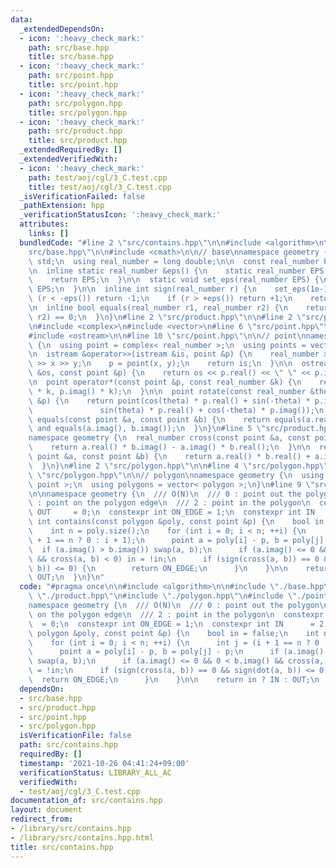 ```yaml
---
data:
  _extendedDependsOn:
  - icon: ':heavy_check_mark:'
    path: src/base.hpp
    title: src/base.hpp
  - icon: ':heavy_check_mark:'
    path: src/point.hpp
    title: src/point.hpp
  - icon: ':heavy_check_mark:'
    path: src/polygon.hpp
    title: src/polygon.hpp
  - icon: ':heavy_check_mark:'
    path: src/product.hpp
    title: src/product.hpp
  _extendedRequiredBy: []
  _extendedVerifiedWith:
  - icon: ':heavy_check_mark:'
    path: test/aoj/cgl/3_C.test.cpp
    title: test/aoj/cgl/3_C.test.cpp
  _isVerificationFailed: false
  _pathExtension: hpp
  _verificationStatusIcon: ':heavy_check_mark:'
  attributes:
    links: []
  bundledCode: "#line 2 \"src/contains.hpp\"\n\n#include <algorithm>\n\n#line 2 \"\
    src/base.hpp\"\n\n#include <cmath>\n\n// base\nnamespace geometry {\n  using namespace\
    \ std;\n  using real_number = long double;\n\n  const real_number PI = acosl(-1);\n\
    \n  inline static real_number &eps() {\n    static real_number EPS = 1e-10;\n\
    \    return EPS;\n  }\n\n  static void set_eps(real_number EPS) {\n    eps() =\
    \ EPS;\n  }\n\n  inline int sign(real_number r) {\n    set_eps(1e-10);\n    if\
    \ (r < -eps()) return -1;\n    if (r > +eps()) return +1;\n    return 0;\n  }\n\
    \n  inline bool equals(real_number r1, real_number r2) {\n    return sign(r1 -\
    \ r2) == 0;\n  }\n}\n#line 2 \"src/product.hpp\"\n\n#line 2 \"src/point.hpp\"\n\
    \n#include <complex>\n#include <vector>\n#line 6 \"src/point.hpp\"\n#include <istream>\n\
    #include <ostream>\n\n#line 10 \"src/point.hpp\"\n\n// point\nnamespace geometry\
    \ {\n  using point = complex< real_number >;\n  using points = vector< point >;\n\
    \n  istream &operator>>(istream &is, point &p) {\n    real_number x, y;\n    is\
    \ >> x >> y;\n    p = point(x, y);\n    return is;\n  }\n\n  ostream &operator<<(ostream\
    \ &os, const point &p) {\n    return os << p.real() << \" \" << p.imag();\n  }\n\
    \n  point operator*(const point &p, const real_number &k) {\n    return point(p.real()\
    \ * k, p.imag() * k);\n  }\n\n  point rotate(const real_number &theta, const point\
    \ &p) {\n    return point(cos(theta) * p.real() + sin(-theta) * p.imag(),\n  \
    \               sin(theta) * p.real() + cos(-theta) * p.imag());\n  }\n\n  bool\
    \ equals(const point &a, const point &b) {\n    return equals(a.real(), b.real())\
    \ and equals(a.imag(), b.imag());\n  }\n}\n#line 5 \"src/product.hpp\"\n\n// product\n\
    namespace geometry {\n  real_number cross(const point &a, const point &b) {\n\
    \    return a.real() * b.imag() - a.imag() * b.real();\n  }\n\n  real_number dot(const\
    \ point &a, const point &b) {\n    return a.real() * b.real() + a.imag() * b.imag();\n\
    \  }\n}\n#line 2 \"src/polygon.hpp\"\n\n#line 4 \"src/polygon.hpp\"\n\n#line 6\
    \ \"src/polygon.hpp\"\n\n// polygon\nnamespace geometry {\n  using polygon = vector<\
    \ point >;\n  using polygons = vector< polygon >;\n}\n#line 9 \"src/contains.hpp\"\
    \n\nnamespace geometry {\n  /// O(N)\n  /// 0 : point out the polygon\n  /// 1\
    \ : point on the polygon edge\n  /// 2 : point in the polygon\n  constexpr int\
    \ OUT     = 0;\n  constexpr int ON_EDGE = 1;\n  constexpr int IN      = 2;\n \
    \ int contains(const polygon &poly, const point &p) {\n    bool in = false;\n\
    \    int n = poly.size();\n    for (int i = 0; i < n; ++i) {\n      int j = (i\
    \ + 1 == n ? 0 : i + 1);\n      point a = poly[i] - p, b = poly[j] - p;\n    \
    \  if (a.imag() > b.imag()) swap(a, b);\n      if (a.imag() <= 0 && 0 < b.imag()\
    \ && cross(a, b) < 0) in = !in;\n      if (sign(cross(a, b)) == 0 && sign(dot(a,\
    \ b)) <= 0) {\n        return ON_EDGE;\n      }\n    }\n\n    return in ? IN :\
    \ OUT;\n  }\n}\n"
  code: "#pragma once\n\n#include <algorithm>\n\n#include \"./base.hpp\"\n#include\
    \ \"./product.hpp\"\n#include \"./polygon.hpp\"\n#include \"./point.hpp\"\n\n\
    namespace geometry {\n  /// O(N)\n  /// 0 : point out the polygon\n  /// 1 : point\
    \ on the polygon edge\n  /// 2 : point in the polygon\n  constexpr int OUT   \
    \  = 0;\n  constexpr int ON_EDGE = 1;\n  constexpr int IN      = 2;\n  int contains(const\
    \ polygon &poly, const point &p) {\n    bool in = false;\n    int n = poly.size();\n\
    \    for (int i = 0; i < n; ++i) {\n      int j = (i + 1 == n ? 0 : i + 1);\n\
    \      point a = poly[i] - p, b = poly[j] - p;\n      if (a.imag() > b.imag())\
    \ swap(a, b);\n      if (a.imag() <= 0 && 0 < b.imag() && cross(a, b) < 0) in\
    \ = !in;\n      if (sign(cross(a, b)) == 0 && sign(dot(a, b)) <= 0) {\n      \
    \  return ON_EDGE;\n      }\n    }\n\n    return in ? IN : OUT;\n  }\n}\n"
  dependsOn:
  - src/base.hpp
  - src/product.hpp
  - src/point.hpp
  - src/polygon.hpp
  isVerificationFile: false
  path: src/contains.hpp
  requiredBy: []
  timestamp: '2021-10-26 04:41:24+09:00'
  verificationStatus: LIBRARY_ALL_AC
  verifiedWith:
  - test/aoj/cgl/3_C.test.cpp
documentation_of: src/contains.hpp
layout: document
redirect_from:
- /library/src/contains.hpp
- /library/src/contains.hpp.html
title: src/contains.hpp
---
```

